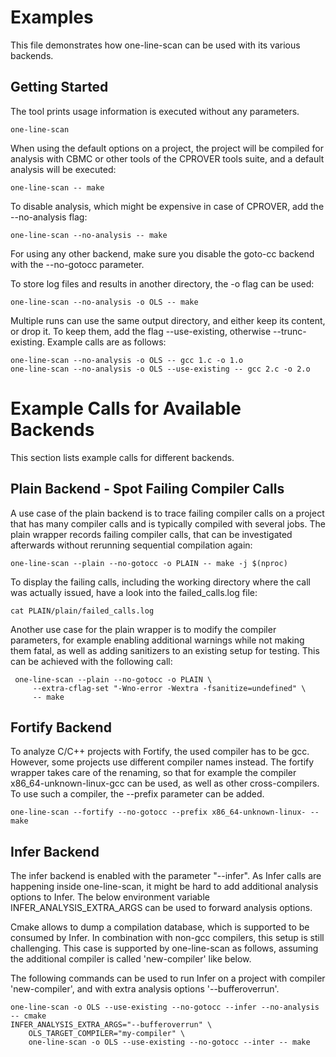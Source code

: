 # Examples

This file demonstrates how one-line-scan can be used with its various backends.

## Getting Started

The tool prints usage information is executed without any parameters.

    one-line-scan

When using the default options on a project, the project will be compiled for
analysis with CBMC or other tools of the CPROVER tools suite, and a default
analysis will be executed:

    one-line-scan -- make

To disable analysis, which might be expensive in case of CPROVER, add the
--no-analysis flag:

    one-line-scan --no-analysis -- make

For using any other backend, make sure you disable the goto-cc backend with the
--no-gotocc parameter.

To store log files and results in another directory, the -o flag can be used:

    one-line-scan --no-analysis -o OLS -- make

Multiple runs can use the same output directory, and either keep its content, or
drop it. To keep them, add the flag --use-existing, otherwise --trunc-existing.
Example calls are as follows:

    one-line-scan --no-analysis -o OLS -- gcc 1.c -o 1.o
    one-line-scan --no-analysis -o OLS --use-existing -- gcc 2.c -o 2.o

# Example Calls for Available Backends

This section lists example calls for different backends.

## Plain Backend - Spot Failing Compiler Calls

A use case of the plain backend is to trace failing compiler calls on a project
that has many compiler calls and is typically compiled with several jobs. The
plain wrapper records failing compiler calls, that can be investigated
afterwards without rerunning sequential compilation again:

    one-line-scan --plain --no-gotocc -o PLAIN -- make -j $(nproc)

To display the failing calls, including the working directory where the call was
actually issued, have a look into the failed_calls.log file:

    cat PLAIN/plain/failed_calls.log

Another use case for the plain wrapper is to modify the compiler parameters, for
example enabling additional warnings while not making them fatal, as well as
adding sanitizers to an existing setup for testing. This can be achieved with
the following call:

     one-line-scan --plain --no-gotocc -o PLAIN \
         --extra-cflag-set "-Wno-error -Wextra -fsanitize=undefined" \
         -- make

## Fortify Backend

To analyze C/C++ projects with Fortify, the used compiler has to be gcc.
However, some projects use different compiler names instead. The fortify wrapper
takes care of the renaming, so that for example the compiler
x86_64-unknown-linux-gcc can be used, as well as other cross-compilers. To use
such a compiler, the --prefix parameter can be added.

    one-line-scan --fortify --no-gotocc --prefix x86_64-unknown-linux- -- make


## Infer Backend

The infer backend is enabled with the parameter "--infer". As Infer calls are
happening inside one-line-scan, it might be hard to add additional analysis
options to Infer. The below environment variable INFER_ANALYSIS_EXTRA_ARGS can
be used to forward analysis options.

Cmake allows to dump a compilation database, which is supported to be consumed
by Infer. In combination with non-gcc compilers, this setup is still
challenging. This case is supported by one-line-scan as follows, assuming the
additional compiler is called 'new-compiler' like below.

The following commands can be used to run Infer on a project with compiler
'new-compiler', and with extra analysis options '--bufferoverrun'.

    one-line-scan -o OLS --use-existing --no-gotocc --infer --no-analysis -- cmake
    INFER_ANALYSIS_EXTRA_ARGS="--bufferoverrun" \
        OLS_TARGET_COMPILER="my-compiler" \
        one-line-scan -o OLS --use-existing --no-gotocc --inter -- make
